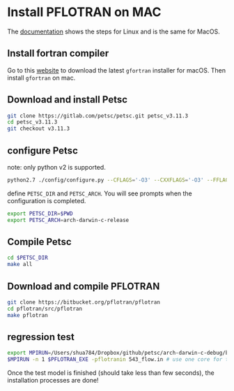 # Install PFLOTRAN on MAC

The [documentation](https://www.pflotran.org/documentation/user_guide/how_to/installation/linux.html#linux-install) shows the steps for Linux and is the same for MacOS.

## Install fortran compiler

Go to this [website](https://github.com/fxcoudert/gfortran-for-macOS/releases) to download the latest `gfortran` installer for macOS. Then install `gfortran` on mac.

## Download and install Petsc

```bash
git clone https://gitlab.com/petsc/petsc.git petsc_v3.11.3
cd petsc_v3.11.3
git checkout v3.11.3
```

## configure Petsc

note: only python v2 is supported.

```bash
python2.7 ./config/configure.py --CFLAGS='-O3' --CXXFLAGS='-O3' --FFLAGS='-O3' --with-debugging=no --download-mpich=yes --download-hdf5=yes --download-fblaslapack=yes --download-metis=yes --download-parmetis=yes --download-cmake=yes
```

define `PETSC_DIR` and `PETSC_ARCH`. You will see prompts when the configuration is completed.

```bash
export PETSC_DIR=$PWD
export PETSC_ARCH=arch-darwin-c-release 
```

## Compile Petsc

```bash
cd $PETSC_DIR
make all
```

## Download and compile PFLOTRAN

```bash
git clone https://bitbucket.org/pflotran/pflotran
cd pflotran/src/pflotran
make pflotran
```

## regression test

```bash
export MPIRUN=/Users/shua784/Dropbox/github/petsc/arch-darwin-c-debug/bin/mpiexec
$MPIRUN -n 1 $PFLOTRAN_EXE -pflotranin 543_flow.in # use one core for this test
```

Once the test model is finished (should take less than few seconds), the installation processes are done!